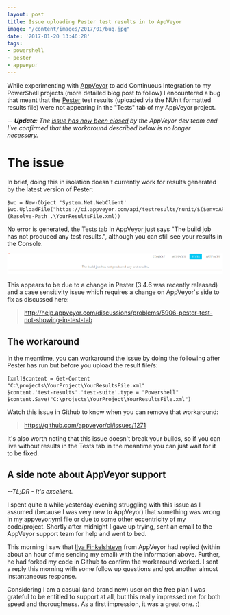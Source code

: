 ```yaml
---
layout: post
title: Issue uploading Pester test results in to AppVeyor
image: "/content/images/2017/01/bug.jpg"
date: '2017-01-20 13:46:28'
tags:
- powershell
- pester
- appveyor
---
```


While experimenting with [AppVeyor](https://www.appveyor.com) to add Continuous Integration to my PowerShell projects (more detailed blog post to follow) I encountered a bug that meant that the [Pester](https://github.com/pester/Pester) test results (uploaded via the NUnit formatted results file) were not appearing in the "Tests" tab of my AppVeyor project.

*-- **Update**: The [issue has now been closed](https://github.com/appveyor/ci/issues/1271) by the AppVeyor dev team and I've confirmed that the workaround described below is no longer necessary.*

# The issue

In brief, doing this in isolation doesn't currently work for results generated by the latest version of Pester:

```
$wc = New-Object 'System.Net.WebClient'
$wc.UploadFile("https://ci.appveyor.com/api/testresults/nunit/$($env:APPVEYOR_JOB_ID)", (Resolve-Path .\YourResultsFile.xml))
```
No error is generated, the Tests tab in AppVeyor just says "The build job has not produced any test results.", although you can still see your results in the Console.

![AppVeyor - The build job has not produced and test results](/content/images/2017/01/appveyor-no-test-results.png)

This appears to be due to a change in Pester (3.4.6 was recently released) and a case sensitivity issue which requires a change on AppVeyor's side to fix as discussed here:

> http://help.appveyor.com/discussions/problems/5906-pester-test-not-showing-in-test-tab

## The workaround

In the meantime, you can workaround the issue by doing the following after Pester has run but before you upload the result file/s:

```
[xml]$content = Get-Content "C:\projects\YourProject\YourResultsFile.xml"
$content.'test-results'.'test-suite'.type = "Powershell"
$content.Save("C:\projects\YourProject\YourResultsFile.xml")
```

Watch this issue in Github to know when you can remove that workaround:

> https://github.com/appveyor/ci/issues/1271

It's also worth noting that this issue doesn't break your builds, so if you can live without results in the Tests tab in the meantime you can just wait for it to be fixed.

## A side note about AppVeyor support 
*--TL;DR - It's excellent.*

I spent quite a while yesterday evening struggling with this issue as I assumed (because I was very new to AppVeyor) that something was wrong in my appveyor.yml file or due to some other eccentricity of my code/project. Shortly after midnight I gave up trying, sent an email to the AppVeyor support team for help and went to bed.

This morning I saw that [Ilya Finkelshteyn](https://github.com/IlyaFinkelshteyn) from AppVeyor had replied (within about an hour of me sending my email) with the information above. Further, he had forked my code in Github to confirm the workaround worked. I sent a reply this morning with some follow up questions and got another almost instantaneous response.

Considering I am a casual (and brand new) user on the free plan I was grateful to be entitled to support at all, but this really impressed me for both speed and thoroughness. As a first impression, it was a great one. :)